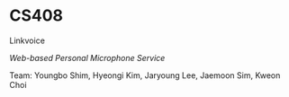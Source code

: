 # CS408 

Linkvoice

*Web-based Personal Microphone Service*

Team:
Youngbo Shim, Hyeongi Kim, Jaryoung Lee, Jaemoon Sim, Kweon Choi
